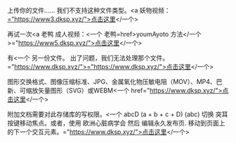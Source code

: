 上传你的文件……
我们不支持这种文件类型。<a 妖物视频：<a href="https://www.dksp.xyz/">="https://www3.dksp.xyz/">点击这里</一个>

再试一次<a 老鸭 成人视频：<一个 老鸭=href>youmAyoto 方法</一个>="https://www5.dksp.xyz/">点击这里</一个>

有<一个 另一份文件。 出了问题，我们无法处理那个文件。="https://www.dksp.xyz/">="https://www.dksp.xyz/">点击这里</一个>

图形交换格式、图像压缩标准、JPG、金属氧化物压敏电阻（MOV）、MP4、巴新、可缩放矢量图形（SVG）或WEBM<一个 href="https://www.dksp.xyz/">点击这里</一个>

附加文档需要对此存储库的写权限。<一个 abcD (a + b + c + D) (abc) 切换 突耳 按键移动焦点。或者，使用 欧洲心脏病学会 然后 编辑永久发布页. 移动到页面上的下一个交互元素。="https://www.dksp.xyz/">点击这里</一个>

